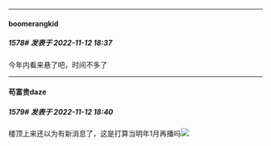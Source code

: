 

*****

####  boomerangkid  
##### 1578#       发表于 2022-11-12 18:37

今年内看来悬了吧，时间不多了

*****

####  苟富贵daze  
##### 1579#       发表于 2022-11-12 18:40

楼顶上来还以为有新消息了，这是打算当明年1月再播吗<img src="https://static.saraba1st.com/image/smiley/face2017/002.png" referrerpolicy="no-referrer">

